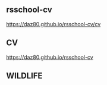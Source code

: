 ## rsschool-cv
https://daz80.github.io/rsschool-cv/cv
## CV
https://daz80.github.io/rsschool-cv
## WILDLIFE
